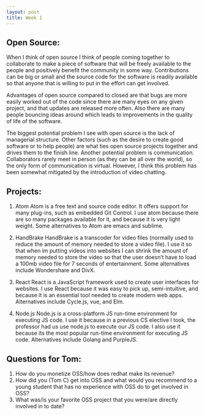 ```yaml
---
layout: post
title: Week 1
---
```


## Open Source:

<p>
	When I think of open source I think of people coming together to collaborate to make a piece of software that will be freely available to the people and positively benefit the community in some way. Contributions can be big or small and the source code for the software is readily available so that anyone that is willing to put in the effort can get involved. 
</p>	
<p>
	Advantages of open source compared to closed are that bugs are more easily worked out of the code since there are many eyes on any given project, and that updates are released more often. Also there are many people bouncing ideas around which leads to improvements in the quality of life of the software.
</p>
<p>
	The biggest potential problem I see with open source is the lack of managerial structure. Other factors (such as the desire to create good software or to help people) are what ties open source projects together and drives them to the finish line. Another potential problem is communication. Collaborators rarely meet in person (as they can be all over the world), so the only form of communication is virtual. However, I think this problem has been somewhat mitigated by the introduction of video chatting.
</p>

## Projects:

1. Atom
Atom is a free text and source code editor. It offers support for many plug-ins, such as embedded Git Control. I use atom because there are so many packages available for it, and because it is very light weight. Some alternatives to Atom are emacs and sublime. 

2. HandBrake
HandBrake is a transcoder for video files (normally used to reduce the amount of memory needed to  store a video file). I use it so that when im putting videos into websites I can shrink the amount of memory needed to store the video so that the user doesn’t have to load a 100mb video file for 7 seconds of entertainment. Some alternatives include Wondershare and DivX.

3. React
React is a JavaScript framework used to create user interfaces for websites. I use React because it was easy to pick up, semi-intuitive, and because it is an essential tool needed to create modern web apps. Alternatives include Cycle.js, vue, and Elm.

4. Node.js
Node.js is a cross-platform JS run-time environment for executing JS code. I use it because in a previous CS elective I took, the professor had us use node.js to execute our JS code. I also use it because its the most popular run-time environment for executing JS code. Alternatives include Golang and PurpleJS.


## Questions for Tom:

1. How do you monetize OSS/how does redhat make its revenue?
2. How did you (Tom C) get into OSS and what would you recommend to a young student that has no experience with OSS do to get involved in OSS?
3. What was/is your favorite OSS project that you were/are directly involved in to date?
